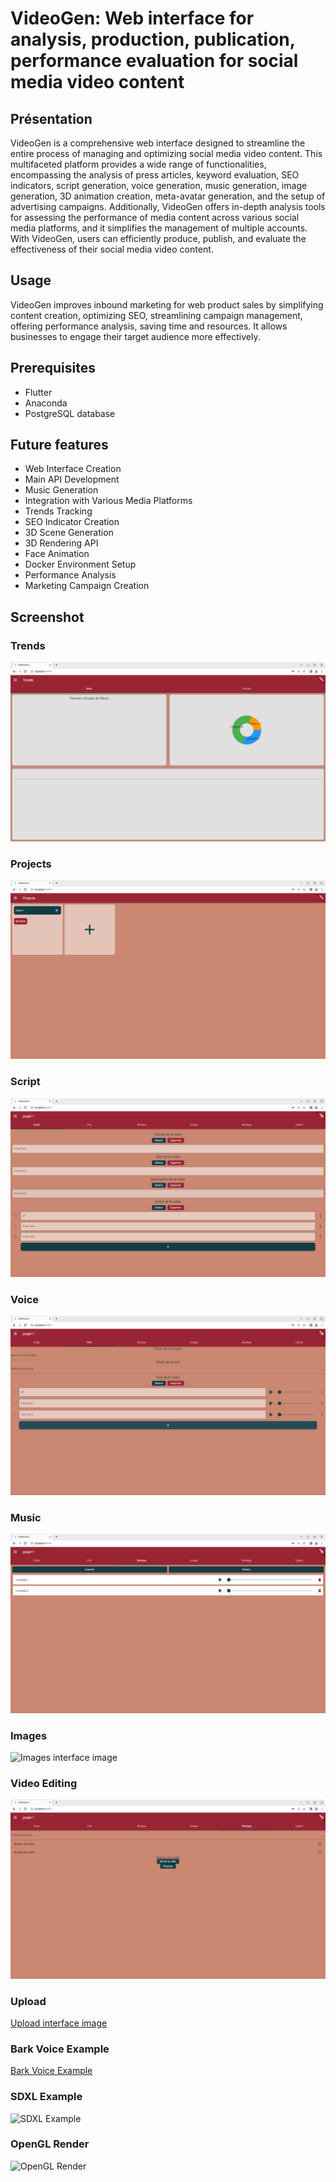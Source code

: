 # VideoGen: Web interface for analysis, production, publication, performance evaluation for social media video content

## Présentation
VideoGen is a comprehensive web interface designed to streamline the entire process of managing and optimizing social media video content. This multifaceted platform provides a wide range of functionalities, encompassing the analysis of press articles, keyword evaluation, SEO indicators, script generation, voice generation, music generation, image generation, 3D animation creation, meta-avatar generation, and the setup of advertising campaigns. Additionally, VideoGen offers in-depth analysis tools for assessing the performance of media content across various social media platforms, and it simplifies the management of multiple accounts. With VideoGen, users can efficiently produce, publish, and evaluate the effectiveness of their social media video content.

## Usage
VideoGen improves inbound marketing for web product sales by simplifying content creation, optimizing SEO, streamlining campaign management, offering performance analysis, saving time and resources. It allows businesses to engage their target audience more effectively.

## Prerequisites
- Flutter
- Anaconda
- PostgreSQL database

## Future features
- Web Interface Creation
- Main API Development
- Music Generation
- Integration with Various Media Platforms
- Trends Tracking
- SEO Indicator Creation
- 3D Scene Generation
- 3D Rendering API
- Face Animation
- Docker Environment Setup
- Performance Analysis
- Marketing Campaign Creation

## Screenshot

### Trends
![Trends interface image](examples/images/trends.png)

### Projects
![Projects interface image](examples/images/projects.png)

### Script
![Script interface image](examples/images/script.png)

### Voice
![Voice interface image](examples/images/voice.png)

### Music
![Music interface image](examples/images/music.png)

### Images
![Images interface image](examples/images/images.png)

### Video Editing
![Video Editing interface image](examples/images/video_editing.png)

### Upload
[Upload interface image](examples/images/upload.png)

### Bark Voice Example
[Bark Voice Example](https://github.com/suno-ai/bark)

### SDXL Example
![SDXL Example](https://youtu.be/qea0MeDDzcI)

### OpenGL Render
![OpenGL Render](https://youtu.be/w_-slBwpA9g)
